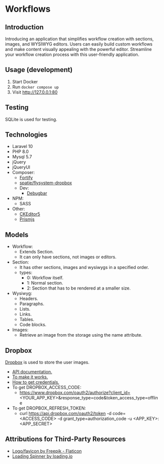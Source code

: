 # Workflows

## Introduction
Introducing an application that simplifies workflow creation with sections, images, and WYSIWYG editors. Users can easily build custom workflows and make content visually appealing with the powerful editor. Streamline your workflow creation process with this user-friendly application.

## Usage (development)

1. Start Docker
2. Run `docker compose up`
3. Visit http://127.0.0.1:80

## Testing
SQLite is used for testing.

## Technologies
- Laravel 10
- PHP 8.0
- Mysql 5.7
- jQuery
- jQueryUI
- Composer:
    - [Fortify](https://laravel.com/docs/10.x/fortify)
    - [spatie/flysystem-dropbox](https://github.com/spatie/flysystem-dropbox)
    - Dev:
        - [Debugbar](https://github.com/barryvdh/laravel-debugbar)
- NPM:
    - SASS
- Other:
    - [CKEditor5](https://ckeditor.com/)
    - [Prismjs](https://prismjs.com/download.html#themes=prism-okaidia&languages=markup+css+clike+javascript+c+csharp+cpp+diff+java+markup-templating+php+python+ruby+typescript)

## Models
- Workflow:
    - Extends Section.
    - It can only have sections, not images or editors.
- Section:
    - It has other sections, images and wysiwygs in a specified order.
    - types:
        - 0: Workflow itself.
        - 1: Normal section.
        - 2: Section that has to be rendered at a smaller size.
- Wysiwyg:
    - Headers.
    - Paragraphs.
    - Lists.
    - Links.
    - Tables.
    - Code blocks.
- Images:
    - Retrieve an image from the storage using the name attribute.

## Dropbox
[Dropbox](https://www.dropbox.com/home) is used to store the user images.
- [API documentation.](https://www.dropbox.com/developers/documentation/http/documentation)
- [To make it works.](https://github.com/spatie/flysystem-dropbox/issues/86)
- [How to get credentials.](https://gist.github.com/phuze/755dd1f58fba6849fbf7478e77e2896a)
- To get DROPBOX_ACCESS_CODE:
    - https://www.dropbox.com/oauth2/authorize?client_id=<YOUR_APP_KEY>&response_type=code&token_access_type=offline
- To get DROPBOX_REFRESH_TOKEN:
    - curl https://api.dropbox.com/oauth2/token -d code=<ACCESS_CODE> -d grant_type=authorization_code -u <APP_KEY>:<APP_SECRET>

## Attributions for Third-Party Resources
- [Logo/favicon by Freepik - Flaticon](https://www.flaticon.com/free-icons/wind)
- [Loading Spinner by loading.io](https://loading.io/)